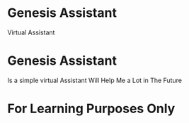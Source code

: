 # Genesis Assistant
 Virtual Assistant

# Genesis Assistant
 Is a simple virtual Assistant
 Will Help Me a Lot in The Future

# For Learning Purposes Only
